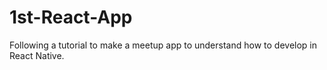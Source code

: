 # 1st-React-App 
Following a tutorial to make a meetup app to understand how to develop in React Native.
